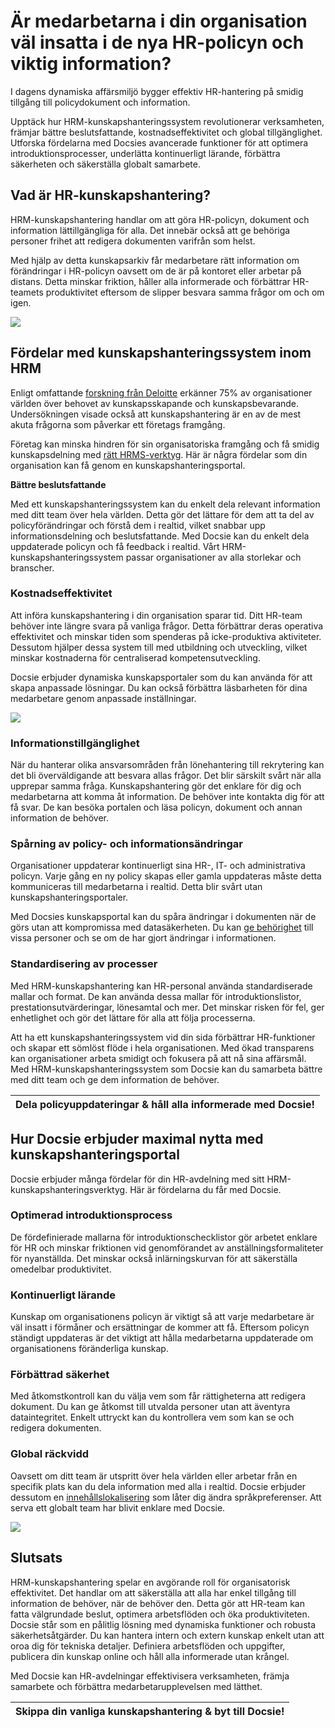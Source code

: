 # Är medarbetarna i din organisation väl insatta i de nya HR-policyn och viktig information?

I dagens dynamiska affärsmiljö bygger effektiv HR-hantering på smidig tillgång till policydokument och information.

Upptäck hur HRM-kunskapshanteringssystem revolutionerar verksamheten, främjar bättre beslutsfattande, kostnadseffektivitet och global tillgänglighet. Utforska fördelarna med Docsies avancerade funktioner för att optimera introduktionsprocesser, underlätta kontinuerligt lärande, förbättra säkerheten och säkerställa globalt samarbete.

## Vad är HR-kunskapshantering?

HRM-kunskapshantering handlar om att göra HR-policyn, dokument och information lättillgängliga för alla. Det innebär också att ge behöriga personer frihet att redigera dokumenten varifrån som helst.

Med hjälp av detta kunskapsarkiv får medarbetare rätt information om förändringar i HR-policyn oavsett om de är på kontoret eller arbetar på distans. Detta minskar friktion, håller alla informerade och förbättrar HR-teamets produktivitet eftersom de slipper besvara samma frågor om och om igen.

 

![](https://cdn.docsie.io/workspace_PfNzfGj3YfKKtTO4T/doc_QiqgSuNoJpspcExF3/file_rmt86CsAIgdlM6lvF/image1.png)

## Fördelar med kunskapshanteringssystem inom HRM

Enligt omfattande [forskning från Deloitte](https://www2.deloitte.com/xe/en/insights/focus/technology-and-the-future-of-work/organizational-knowledge-management.html) erkänner 75% av organisationer världen över behovet av kunskapsskapande och kunskapsbevarande. Undersökningen visade också att kunskapshantering är en av de mest akuta frågorna som påverkar ett företags framgång.

Företag kan minska hindren för sin organisatoriska framgång och få smidig kunskapsdelning med [rätt HRMS-verktyg](https://blog.darwinbox.com/choosing-the-right-hrms-for-your-business). Här är några fördelar som din organisation kan få genom en kunskapshanteringsportal.

**Bättre beslutsfattande**

Med ett kunskapshanteringssystem kan du enkelt dela relevant information med ditt team över hela världen. Detta gör det lättare för dem att ta del av policyförändringar och förstå dem i realtid, vilket snabbar upp informationsdelning och beslutsfattande. Med Docsie kan du enkelt dela uppdaterade policyn och få feedback i realtid. Vårt HRM-kunskapshanteringssystem passar organisationer av alla storlekar och branscher.

### Kostnadseffektivitet

Att införa kunskapshantering i din organisation sparar tid. Ditt HR-team behöver inte längre svara på vanliga frågor. Detta förbättrar deras operativa effektivitet och minskar tiden som spenderas på icke-produktiva aktiviteter. Dessutom hjälper dessa system till med utbildning och utveckling, vilket minskar kostnaderna för centraliserad kompetensutveckling.

Docsie erbjuder dynamiska kunskapsportaler som du kan använda för att skapa anpassade lösningar. Du kan också förbättra läsbarheten för dina medarbetare genom anpassade inställningar.

 

![](https://cdn.docsie.io/workspace_PfNzfGj3YfKKtTO4T/doc_QiqgSuNoJpspcExF3/file_GITkDsIlIY1RzP9j1/image3.png)

### Informationstillgänglighet

När du hanterar olika ansvarsområden från lönehantering till rekrytering kan det bli överväldigande att besvara allas frågor. Det blir särskilt svårt när alla upprepar samma fråga. Kunskapshantering gör det enklare för dig och medarbetarna att komma åt information. De behöver inte kontakta dig för att få svar. De kan besöka portalen och läsa policyn, dokument och annan information de behöver.

### Spårning av policy- och informationsändringar

Organisationer uppdaterar kontinuerligt sina HR-, IT- och administrativa policyn. Varje gång en ny policy skapas eller gamla uppdateras måste detta kommuniceras till medarbetarna i realtid. Detta blir svårt utan kunskapshanteringsportaler.

Med Docsies kunskapsportal kan du spåra ändringar i dokumenten när de görs utan att kompromissa med datasäkerheten. Du kan [ge behörighet](https://www.docsie.io/blog/articles/a-to-z-of-documentation-version-control-and-how-it-improves-workplace-collaboration/) till vissa personer och se om de har gjort ändringar i informationen.

### Standardisering av processer

Med HRM-kunskapshantering kan HR-personal använda standardiserade mallar och format. De kan använda dessa mallar för introduktionslistor, prestationsutvärderingar, lönesamtal och mer. Det minskar risken för fel, ger enhetlighet och gör det lättare för alla att följa processerna.

Att ha ett kunskapshanteringssystem vid din sida förbättrar HR-funktioner och skapar ett sömlöst flöde i hela organisationen. Med ökad transparens kan organisationer arbeta smidigt och fokusera på att nå sina affärsmål. Med HRM-kunskapshanteringssystem som Docsie kan du samarbeta bättre med ditt team och ge dem information de behöver.

 

|Dela policyuppdateringar & håll alla informerade med Docsie!|
|-| 

## Hur Docsie erbjuder maximal nytta med kunskapshanteringsportal

Docsie erbjuder många fördelar för din HR-avdelning med sitt HRM-kunskapshanteringsverktyg. Här är fördelarna du får med Docsie.

###  Optimerad introduktionsprocess

De fördefinierade mallarna för introduktionschecklistor gör arbetet enklare för HR och minskar friktionen vid genomförandet av anställningsformaliteter för nyanställda. Det minskar också inlärningskurvan för att säkerställa omedelbar produktivitet.

### Kontinuerligt lärande

Kunskap om organisationens policyn är viktigt så att varje medarbetare är väl insatt i förmåner och ersättningar de kommer att få. Eftersom policyn ständigt uppdateras är det viktigt att hålla medarbetarna uppdaterade om organisationens föränderliga kunskap.

### Förbättrad säkerhet

Med åtkomstkontroll kan du välja vem som får rättigheterna att redigera dokument. Du kan ge åtkomst till utvalda personer utan att äventyra dataintegritet. Enkelt uttryckt kan du kontrollera vem som kan se och redigera dokumenten.

### Global räckvidd

Oavsett om ditt team är utspritt över hela världen eller arbetar från en specifik plats kan du dela information med alla i realtid. Docsie erbjuder dessutom en [innehållslokalisering](https://help.docsie.io/content-localization-and-translation/home/) som låter dig ändra språkpreferenser. Att serva ett globalt team har blivit enklare med Docsie.

 

![](https://cdn.docsie.io/workspace_PfNzfGj3YfKKtTO4T/doc_QiqgSuNoJpspcExF3/file_kjUmz2EHi9ySbmtqC/image5.png)

## Slutsats 

HRM-kunskapshantering spelar en avgörande roll för organisatorisk effektivitet. Det handlar om att säkerställa att alla har enkel tillgång till information de behöver, när de behöver den. Detta gör att HR-team kan fatta välgrundade beslut, optimera arbetsflöden och öka produktiviteten. Docsie står som en pålitlig lösning med dynamiska funktioner och robusta säkerhetsåtgärder. Du kan hantera intern och extern kunskap enkelt utan att oroa dig för tekniska detaljer. Definiera arbetsflöden och uppgifter, publicera din kunskap online och håll alla informerade utan krångel.

Med Docsie kan HR-avdelningar effektivisera verksamheten, främja samarbete och förbättra medarbetarupplevelsen med lätthet.  

  
|Skippa din vanliga kunskapshantering & byt till Docsie!|
|-|